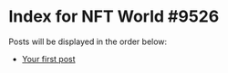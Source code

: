 # Index for NFT World #9526
Posts will be displayed in the order below:

- [Your first post](./001-first.md)

